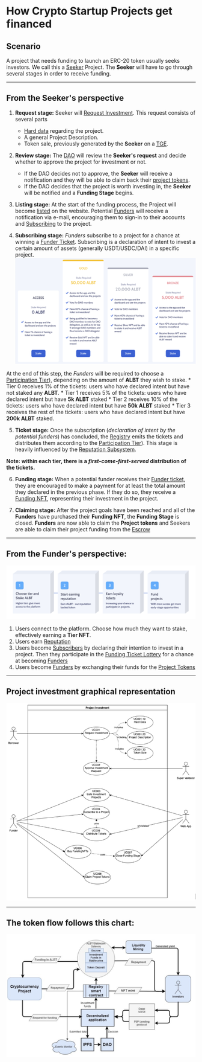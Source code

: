 # How Crypto Startup Projects get financed

## Scenario
A project that needs funding to launch an ERC-20 token usually seeks investors. We call this a [Seeker](Glossary.md#seeker) Project. The **Seeker** will have to go through several stages in order to receive funding.

---

## From the Seeker's perspective

1. **Request stage:** Seeker will [Request Investment](Glossary.md#request-investment). This request consists of several parts
    * [Hard data](Glossary.md#hard-data) regarding the project.
    * A general Project Description.
    * Token sale, previously generated by the **Seeker** on a [TGE](Glossary.md#tge).

2. **Review stage:** The [DAO](DAO.md) will review the **Seeker's request** and decide whether to approve the project for investment or not.
    * If the DAO decides not to approve, the **Seeker** will receive a notification and they will be able to claim back their [project tokens](Glossary.md#project-tokens).
    * If the DAO decides that the project is worth investing in, the **Seeker** will be notified and a **Funding Stage** begins.

3. **Listing stage:** At the start of the funding process, the Project will become [listed](Glossary.md#listing) on the website. Potential [Funders](Glossary.md#funder) will receive a notification via e-mail, encouraging them to sign-in to their accounts and [Subscribing](Glossary.md) to the project.

4. **Subscribing stage:** *Funders* subscribe to a project for a chance at winning a [Funder Ticket](Glossary.md#funder). Subscribing is a declaration of intent to invest a certain amount of assets (generally USDT/USDC/DAI) in a specific project.
![Stake Tiers](img/stakeTiers.png#participation-tier)

At the end of this step, the *Funders* will be required to choose a [Participation Tier](Glossary.md#participation-tier)), depending on the amount of **ALBT** they wish to stake.
    * Tier 0 receives 1% of the tickets: users who have declared intent but have not staked any **ALBT**.
    * Tier 1 receives 5% of the tickets: users who have declared intent but have **5k ALBT** staked
    * Tier 2 receives 10% of the tickets: users who have declared intent but have **50k ALBT** staked
    * Tier 3 receives the rest of the tickets: users who have declared intent but have **200k ALBT** staked.

5. **Ticket stage:** Once the subscription (*declaration of intent by the potential funders*) has concluded, the [Registry](Registry.md) emits the tickets and distributes them according to the [Participation Tier](Glossary.md#participation-tier)). This stage is heavily influenced by the [Reputation Subsystem](Reputation.md).

**Note: within each tier, there is a *first-come-first-served* distribution of the tickets.**


6. **Funding stage:** When a potential funder receives their [Funder ticket](Glossary.md#funder-ticket), they are encouraged to make a payment for at least the total amount they declared in the previous phase. If they do so, they receive a [Funding NFT](Glossary.md#funding-nft), representing their investment in the project.

7. **Claiming stage:** After the project goals have been reached and all of the **Funders** have purchased their **Funding NFT**, the **Funding Stage** is closed. **Funders** are now able to claim the **Project tokens** and Seekers are able to claim their project funding from the [Escrow](Escrow.md)

---

## From the Funder's perspective:

![Fund Process](img/fundProcess.png)

1. Users connect to the platform. Choose how much they want to stake, effectively earning a **Tier NFT**.
2. Users earn [Reputation](Reputation.md)
3. Users become [Subscribers](Glossary.md#subscribing) by declaring their intention to invest in a project. Then they participate in the [Funding Ticket Lottery](Glossary.md#investment-ticket-lottery) for a chance at becoming [Funders](Glossary.md#funder)
4. Users become [Funders](Glossary.md#funder) by exchanging their funds for the [Project Tokens](Glossary.md#project-token)


---

## Project investment graphical representation

![Seeker-to-investment](img/projectFunding.png)

---

## The token flow follows this chart:

![FinanceFLowChart](img/financeFlow.png)


